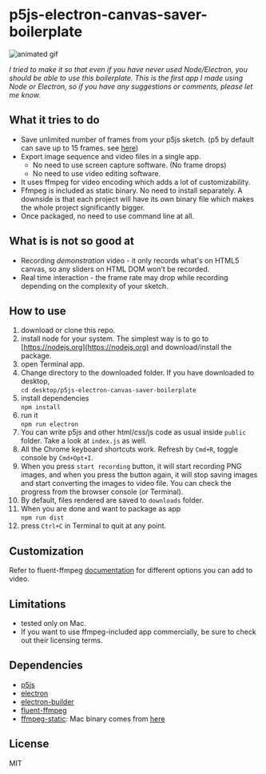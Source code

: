 # p5js-electron-canvas-saver-boilerplate

![animated gif](video.gif)

_I tried to make it so that even if you have never used Node/Electron, you should be able to use this boilerplate. This is the first app I made using Node or Electron, so if you have any suggestions or comments, please let me know._

## What it tries to do

- Save unlimited number of frames from your p5js sketch. (p5 by default can save up to 15 frames. see [here](http://p5js.org/reference/#/p5/saveFrames))
- Export image sequence and video files in a single app.
  - No need to use screen capture software. (No frame drops)
  - No need to use video editing software.
- It uses ffmpeg for video encoding which adds a lot of customizability.
- Ffmpeg is included as static binary. No need to install separately. A downside is that each project will have its own binary file which makes the whole project significantly bigger.
- Once packaged, no need to use command line at all.

## What is is not so good at

- Recording _demonstration_ video - it only records what's on HTML5 canvas, so any sliders on HTML DOM won't be recorded.
- Real time interaction - the frame rate may drop while recording depending on the complexity of your sketch.

## How to use

<!-- *If you are more of a visual person, then check out my youtube video explaining how to use.* -->

1. download or clone this repo.
1. install node for your system. The simplest way is to go to [https://nodejs.org](https://nodejs.org) and download/install the package.
1. open Terminal app.
1. Change directory to the downloaded folder. If you have downloaded to desktop,  
   `cd desktop/p5js-electron-canvas-saver-boilerplate`
1. install dependencies  
   `npm install`
1. run it  
   `npm run electron`
1. You can write p5js and other html/css/js code as usual inside `public` folder. Take a look at `index.js` as well.
1. All the Chrome keyboard shortcuts work. Refresh by `Cmd+R`, toggle console by `Cmd+Opt+I`.
1. When you press `start recording` button, it will start recording PNG images, and when you press the button again, it will stop saving images and start converting the images to video file. You can check the progress from the browser console (or Terminal).
1. By default, files rendered are saved to `downloads` folder.
1. When you are done and want to package as app  
   `npm run dist`
1. press `Ctrl+C` in Terminal to quit at any point.

## Customization

Refer to fluent-ffmpeg [documentation](https://github.com/fluent-ffmpeg/node-fluent-ffmpeg) for different options you can add to video.

## Limitations

- tested only on Mac.
- If you want to use ffmpeg-included app commercially, be sure to check out their licensing terms.

## Dependencies

- [p5js](http://p5js.org)
- [electron](http://electronjs.org)
- [electron-builder](https://github.com/electron-userland/electron-builder)
- [fluent-ffmpeg](https://github.com/fluent-ffmpeg/node-fluent-ffmpeg)
- [ffmpeg-static](https://github.com/eugeneware/ffmpeg-static): Mac binary comes from [here](https://evermeet.cx/pub/ffmpeg/)

## License

MIT
